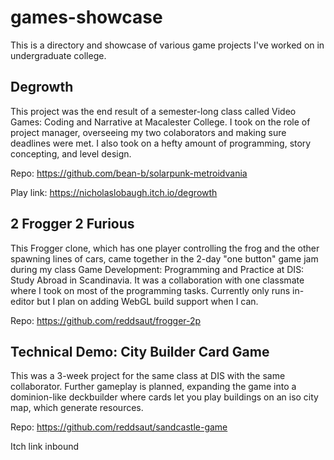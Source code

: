 # games-showcase
This is a directory and showcase of various game projects I've worked on in undergraduate college.

## Degrowth
This project was the end result of a semester-long class called Video Games: Coding and Narrative at Macalester College. I took on the role of project manager, overseeing my two colaborators and making sure deadlines were met. I also took on a hefty amount of programming, story concepting, and level design.

Repo: https://github.com/bean-b/solarpunk-metroidvania

Play link: https://nicholaslobaugh.itch.io/degrowth

## 2 Frogger 2 Furious
This Frogger clone, which has one player controlling the frog and the other spawning lines of cars, came together in the 2-day  "one button" game jam during my class Game Development: Programming and Practice at DIS: Study Abroad in Scandinavia. It was a collaboration with one classmate where I took on most of the programming tasks. Currently only runs in-editor but I plan on adding WebGL build support when I can.

Repo: https://github.com/reddsaut/frogger-2p

## Technical Demo: City Builder Card Game
This was a 3-week project for the same class at DIS with the same collaborator. Further gameplay is planned, expanding the game into a dominion-like deckbuilder where cards let you play buildings on an iso city map, which generate resources.

Repo: https://github.com/reddsaut/sandcastle-game

Itch link inbound
